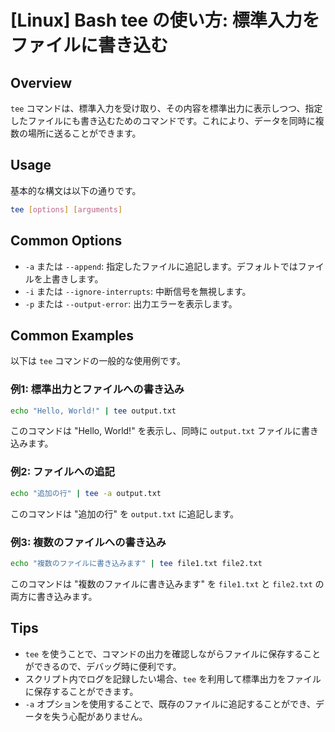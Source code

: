 # [Linux] Bash tee の使い方: 標準入力をファイルに書き込む

## Overview
`tee` コマンドは、標準入力を受け取り、その内容を標準出力に表示しつつ、指定したファイルにも書き込むためのコマンドです。これにより、データを同時に複数の場所に送ることができます。

## Usage
基本的な構文は以下の通りです。

```bash
tee [options] [arguments]
```

## Common Options
- `-a` または `--append`: 指定したファイルに追記します。デフォルトではファイルを上書きします。
- `-i` または `--ignore-interrupts`: 中断信号を無視します。
- `-p` または `--output-error`: 出力エラーを表示します。

## Common Examples
以下は `tee` コマンドの一般的な使用例です。

### 例1: 標準出力とファイルへの書き込み
```bash
echo "Hello, World!" | tee output.txt
```
このコマンドは "Hello, World!" を表示し、同時に `output.txt` ファイルに書き込みます。

### 例2: ファイルへの追記
```bash
echo "追加の行" | tee -a output.txt
```
このコマンドは "追加の行" を `output.txt` に追記します。

### 例3: 複数のファイルへの書き込み
```bash
echo "複数のファイルに書き込みます" | tee file1.txt file2.txt
```
このコマンドは "複数のファイルに書き込みます" を `file1.txt` と `file2.txt` の両方に書き込みます。

## Tips
- `tee` を使うことで、コマンドの出力を確認しながらファイルに保存することができるので、デバッグ時に便利です。
- スクリプト内でログを記録したい場合、`tee` を利用して標準出力をファイルに保存することができます。
- `-a` オプションを使用することで、既存のファイルに追記することができ、データを失う心配がありません。